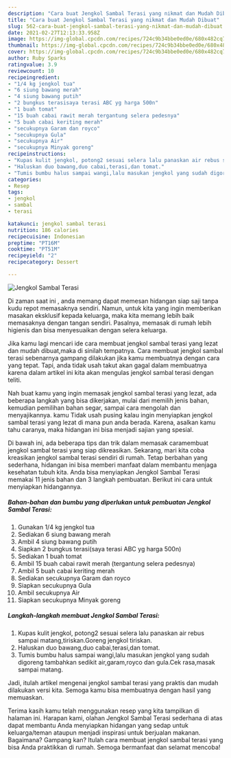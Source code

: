 ```yaml
---
description: "Cara buat Jengkol Sambal Terasi yang nikmat dan Mudah Dibuat"
title: "Cara buat Jengkol Sambal Terasi yang nikmat dan Mudah Dibuat"
slug: 562-cara-buat-jengkol-sambal-terasi-yang-nikmat-dan-mudah-dibuat
date: 2021-02-27T12:13:33.958Z
image: https://img-global.cpcdn.com/recipes/724c9b34bbe0ed0e/680x482cq70/jengkol-sambal-terasi-foto-resep-utama.jpg
thumbnail: https://img-global.cpcdn.com/recipes/724c9b34bbe0ed0e/680x482cq70/jengkol-sambal-terasi-foto-resep-utama.jpg
cover: https://img-global.cpcdn.com/recipes/724c9b34bbe0ed0e/680x482cq70/jengkol-sambal-terasi-foto-resep-utama.jpg
author: Ruby Sparks
ratingvalue: 3.9
reviewcount: 10
recipeingredient:
- "1/4 kg jengkol tua"
- "6 siung bawang merah"
- "4 siung bawang putih"
- "2 bungkus terasisaya terasi ABC yg harga 500n"
- "1 buah tomat"
- "15 buah cabai rawit merah tergantung selera pedesnya"
- "5 buah cabai keriting merah"
- "secukupnya Garam dan royco"
- "secukupnya Gula"
- "secukupnya Air"
- "secukupnya Minyak goreng"
recipeinstructions:
- "Kupas kulit jengkol, potong2 sesuai selera lalu panaskan air rebus sampai matang,tiriskan.Goreng jengkol tiriskan."
- "Haluskan duo bawang,duo cabai,terasi,dan tomat."
- "Tumis bumbu halus sampai wangi,lalu masukan jengkol yang sudah digoreng tambahkan sedikit air,garam,royco dan gula.Cek rasa,masak sampai matang."
categories:
- Resep
tags:
- jengkol
- sambal
- terasi

katakunci: jengkol sambal terasi 
nutrition: 186 calories
recipecuisine: Indonesian
preptime: "PT16M"
cooktime: "PT51M"
recipeyield: "2"
recipecategory: Dessert

---
```



![Jengkol Sambal Terasi](https://img-global.cpcdn.com/recipes/724c9b34bbe0ed0e/680x482cq70/jengkol-sambal-terasi-foto-resep-utama.jpg)

Di zaman  saat ini , anda memang dapat memesan hidangan siap saji tanpa kudu repot memasaknya sendiri. Namun, untuk kita yang ingin memberikan masakan eksklusif kepada keluarga, maka kita memang lebih baik memasaknya dengan tangan sendiri. Pasalnya, memasak di rumah lebih higienis dan bisa menyesuaikan dengan selera keluarga.

Jika kamu lagi mencari ide cara membuat jengkol sambal terasi yang lezat dan mudah dibuat,maka di sinilah tempatnya. Cara membuat jengkol sambal terasi  sebenarnya gampang dilakukan jika kamu membuatnya dengan cara yang tepat. Tapi, anda tidak usah takut akan gagal dalam membuatnya 
karena dalam artikel ini kita akan mengulas jengkol sambal terasi dengan teliti.  



Nah buat kamu yang ingin memasak jengkol sambal terasi yang lezat, ada beberapa langkah yang bisa dikerjakan, mulai dari memilih jenis bahan, kemudian pemilihan bahan segar, sampai cara mengolah dan menyajikannya. kamu Tidak usah pusing kalau ingin menyiapkan jengkol sambal terasi yang lezat di mana pun anda berada. Karena, asalkan kamu  tahu caranya, maka hidangan ini bisa menjadi sajian yang spesial.

Di bawah ini, ada beberapa tips dan trik dalam memasak caramembuat jengkol sambal terasi yang siap dikreasikan. Sekarang, mari kita coba kreasikan jengkol sambal terasi sendiri di rumah. Tetap berbahan yang sederhana, hidangan ini bisa memberi manfaat dalam membantu menjaga kesehatan tubuh kita. Anda bisa menyiapkan Jengkol Sambal Terasi memakai 11 jenis bahan dan 3 langkah pembuatan. Berikut ini cara untuk menyiapkan hidangannya.

<!--inarticleads1-->

##### Bahan-bahan dan bumbu yang diperlukan untuk pembuatan Jengkol Sambal Terasi:

1. Gunakan 1/4 kg jengkol tua
1. Sediakan 6 siung bawang merah
1. Ambil 4 siung bawang putih
1. Siapkan 2 bungkus terasi(saya terasi ABC yg harga 500n)
1. Sediakan 1 buah tomat
1. Ambil 15 buah cabai rawit merah (tergantung selera pedesnya)
1. Ambil 5 buah cabai keriting merah
1. Sediakan secukupnya Garam dan royco
1. Siapkan secukupnya Gula
1. Ambil secukupnya Air
1. Siapkan secukupnya Minyak goreng




<!--inarticleads2-->

##### Langkah-langkah membuat Jengkol Sambal Terasi:

1. Kupas kulit jengkol, potong2 sesuai selera lalu panaskan air rebus sampai matang,tiriskan.Goreng jengkol tiriskan.
1. Haluskan duo bawang,duo cabai,terasi,dan tomat.
1. Tumis bumbu halus sampai wangi,lalu masukan jengkol yang sudah digoreng tambahkan sedikit air,garam,royco dan gula.Cek rasa,masak sampai matang.




Jadi, itulah artikel mengenai  jengkol sambal terasi  yang praktis dan mudah dilakukan versi kita. Semoga kamu bisa membuatnya dengan hasil yang memuaskan. 

Terima kasih kamu telah menggunakan resep yang kita tampilkan di halaman ini. Harapan kami, olahan  Jengkol Sambal Terasi sederhana di atas dapat membantu Anda menyiapkan hidangan yang sedap untuk keluarga/teman ataupun menjadi inspirasi untuk berjualan makanan. Bagaimana? Gampang kan? Itulah cara membuat jengkol sambal terasi yang bisa Anda praktikkan di rumah. Semoga bermanfaat dan selamat mencoba!


